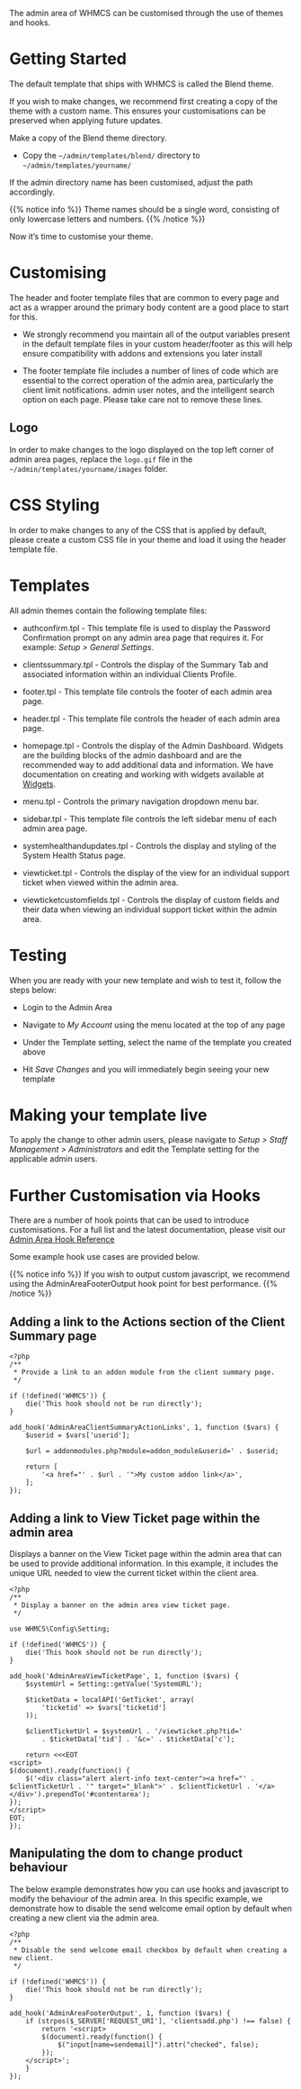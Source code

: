 The admin area of WHMCS can be customised through the use of themes and hooks.

# Getting Started

The default template that ships with WHMCS is called the Blend theme.

If you wish to make changes, we recommend first creating a copy of the theme with a custom name. This ensures your customisations can be preserved when applying future updates.

Make a copy of the Blend theme directory.

* Copy the `~/admin/templates/blend/` directory to `~/admin/templates/yourname/`

If the admin directory name has been customised, adjust the path accordingly.

{{% notice info %}}
Theme names should be a single word, consisting of only lowercase letters and numbers.
{{% /notice %}}

Now it’s time to customise your theme.

# Customising

The header and footer template files that are common to every page and act as a wrapper around the primary body content are a good place to start for this.

* We strongly recommend you maintain all of the output variables present in the default template files in your custom header/footer as this will help ensure compatibility with addons and extensions you later install

* The footer template file includes a number of lines of code which are essential to the correct operation of the admin area, particularly the client limit notifications. admin user notes, and the intelligent search option on each page. Please take care not to remove these lines.

## Logo

In order to make changes to the logo displayed on the top left corner of admin area pages, replace the `logo.gif` file in the `~/admin/templates/yourname/images` folder.

# CSS Styling

In order to make changes to any of the CSS that is applied by default, please create a custom CSS file in your theme and load it using the header template file.

# Templates

All admin themes contain the following template files:

* authconfirm.tpl - This template file is used to display the Password Confirmation prompt on any admin area page that requires it. For example: *Setup > General Settings*.

* clientssummary.tpl - Controls the display of the Summary Tab and associated information within an individual Clients Profile.

* footer.tpl - This template file controls the footer of each admin area page.

* header.tpl - This template file controls the header of each admin area page.

* homepage.tpl - Controls the display of the Admin Dashboard. Widgets are the building blocks of the admin dashboard and are the recommended way to add additional data and information. We have documentation on creating and working with widgets available at [Widgets](https://developers.whmcs.com/advanced/widgets/).

* menu.tpl - Controls the primary navigation dropdown menu bar.

* sidebar.tpl - This template file controls the left sidebar menu of each admin area page.

* systemhealthandupdates.tpl - Controls the display and styling of the System Health Status page.

* viewticket.tpl - Controls the display of the view for an individual support ticket when viewed within the admin area.

* viewticketcustomfields.tpl - Controls the display of custom fields and their data when viewing an individual support ticket within the admin area.

# Testing

When you are ready with your new template and wish to test it, follow the steps below:

* Login to the Admin Area

* Navigate to *My Account* using the menu located at the top of any page

* Under the Template setting, select the name of the template you created above

* Hit *Save Changes* and you will immediately begin seeing your new template

# Making your template live

To apply the change to other admin users, please navigate to *Setup > Staff Management > Administrators* and edit the Template setting for the applicable admin users.

# Further Customisation via Hooks

There are a number of hook points that can be used to introduce customisations. For a full list and the latest documentation, please visit our [Admin Area Hook Reference](https://developers.whmcs.com/hooks-reference/admin-area/)

Some example hook use cases are provided below.

{{% notice info %}}
If you wish to output custom javascript, we recommend using the AdminAreaFooterOutput hook point for best performance.
{{% /notice %}}

## Adding a link to the Actions section of the Client Summary page
```
<?php
/**
 * Provide a link to an addon module from the client summary page.
 */

if (!defined('WHMCS')) {
    die('This hook should not be run directly');
}

add_hook('AdminAreaClientSummaryActionLinks', 1, function ($vars) {
    $userid = $vars['userid'];

    $url = addonmodules.php?module=addon_module&userid=' . $userid;

    return [
        '<a href="' . $url . '">My custom addon link</a>',
    ];
});
```

## Adding a link to View Ticket page within the admin area

Displays a banner on the View Ticket page within the admin area that can be used to provide additional information. In this example, it includes the unique URL needed to view the current ticket within the client area.

```
<?php
/**
 * Display a banner on the admin area view ticket page.
 */

use WHMCS\Config\Setting;

if (!defined('WHMCS')) {
    die('This hook should not be run directly');
}

add_hook('AdminAreaViewTicketPage', 1, function ($vars) {
    $systemUrl = Setting::getValue('SystemURL');

    $ticketData = localAPI('GetTicket', array(
        'ticketid' => $vars['ticketid']
    ));

    $clientTicketUrl = $systemUrl . '/viewticket.php?tid='
        . $ticketData['tid'] . '&c=' . $ticketData['c'];

    return <<<EOT
<script>
$(document).ready(function() {
    $('<div class="alert alert-info text-center"><a href="' . $clientTicketUrl . '" target="_blank">' . $clientTicketUrl . '</a></div>').prependTo('#contentarea');
});
</script>
EOT;
});
```

## Manipulating the dom to change product behaviour

The below example demonstrates how you can use hooks and javascript to modify the behaviour of the admin area. In this specific example, we demonstrate how to disable the send welcome email option by default when creating a new client via the admin area.

```
<?php
/**
 * Disable the send welcome email checkbox by default when creating a new client.
 */

if (!defined('WHMCS')) {
    die('This hook should not be run directly');
}

add_hook('AdminAreaFooterOutput', 1, function ($vars) {
    if (strpos($_SERVER['REQUEST_URI'], 'clientsadd.php') !== false) {
        return '<script>
        $(document).ready(function() {
            $("input[name=sendemail]").attr("checked", false);
        });
    </script>';
    }
});
```
